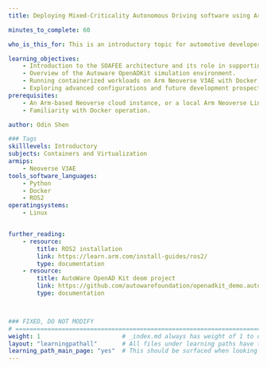 ```yaml
---
title: Deploying Mixed-Criticality Autonomous Driving software using Arm containers

minutes_to_complete: 60

who_is_this_for: This is an introductory topic for automotive developers, aimed at helping them accelerate autonomous driving software development before the automotive computing hardware board is fully ready.

learning_objectives: 
    - Introduction to the SOAFEE architecture and its role in supporting Shift-Left software development strategies to optimize the autonomous driving development process.
    - Overview of the Autoware OpenADKit simulation environment.
    - Running containerized workloads on Arm Neoverse V3AE with Docker, supporting execution on both cloud-based and on-premise servers.
    - Exploring advanced configurations and future development prospects.
prerequisites:
    - An Arm-based Neoverse cloud instance, or a local Arm Neoverse Linux computer with at least 16 CPUs and 32GB of RAM.
    - Familiarity with Docker operation.

author: Odin Shen

### Tags
skilllevels: Introductory
subjects: Containers and Virtualization
armips:
    - Neoverse V3AE
tools_software_languages:
    - Python
    - Docker
    - ROS2
operatingsystems:
    - Linux


further_reading:
    - resource:
        title: ROS2 installation
        link: https://learn.arm.com/install-guides/ros2/
        type: documentation
    - resource:
        title: AutoWare OpenAD Kit deom project
        link: https://github.com/autowarefoundation/openadkit_demo.autoware/
        type: documentation



### FIXED, DO NOT MODIFY
# ================================================================================
weight: 1                       # _index.md always has weight of 1 to order correctly
layout: "learningpathall"       # All files under learning paths have this same wrapper
learning_path_main_page: "yes"  # This should be surfaced when looking for related content. Only set for _index.md of learning path content.
---
```

